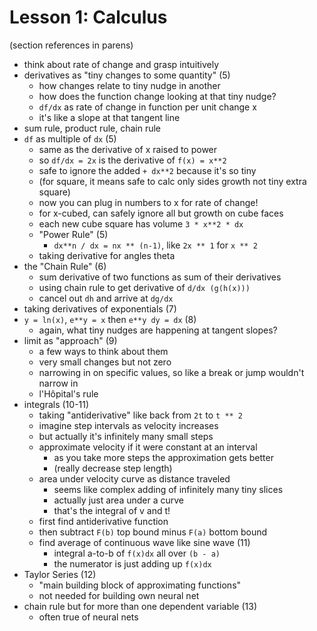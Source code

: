 # Lesson 1: Calculus

(section references in parens)
- think about rate of change and grasp intuitively
- derivatives as "tiny changes to some quantity" (5)
    - how changes relate to tiny nudge in another
    - how does the function change looking at that tiny nudge?
    - `df/dx` as rate of change in function per unit change x
    - it's like a slope at that tangent line
- sum rule, product rule, chain rule
- `df` as multiple of `dx` (5)
    - same as the derivative of x raised to power
    - so `df/dx = 2x` is the derivative of `f(x) = x**2`
    - safe to ignore the added `+ dx**2` because it's so tiny
    - (for square, it means safe to calc only sides growth not tiny extra square)
    - now you can plug in numbers to x for rate of change!
    - for x-cubed, can safely ignore all but growth on cube faces
    - each new cube square has volume `3 * x**2 * dx`
    - "Power Rule" (5)
        - `dx**n / dx = nx ** (n-1)`, like `2x ** 1` for `x ** 2`
    - taking derivative for angles theta
- the "Chain Rule" (6)
    - sum derivative of two functions as sum of their derivatives
    - using chain rule to get derivative of `d/dx (g(h(x)))`
    - cancel out `dh` and arrive at `dg/dx`
- taking derivatives of exponentials (7)
- `y = ln(x)`, `e**y = x` then `e**y dy = dx` (8)
    - again, what tiny nudges are happening at tangent slopes?
- limit as "approach" (9)
    - a few ways to think about them
    - very small changes but not zero
    - narrowing in on specific values, so like a break or jump wouldn't narrow in
    - l'Hôpital's rule
- integrals (10-11)
    - taking "antiderivative" like back from `2t` to `t ** 2`
    - imagine step intervals as velocity increases
    - but actually it's infinitely many small steps
    - approximate velocity if it were constant at an interval
        - as you take more steps the approximation gets better
        - (really decrease step length)
    - area under velocity curve as distance traveled
        - seems like complex adding of infinitely many tiny slices
        - actually just area under a curve
        - that's the integral of v and t!
    - first find antiderivative function
    - then subtract `F(b)` top bound minus `F(a)` bottom bound
    - find average of continuous wave like sine wave (11)
        - integral a-to-b of `f(x)dx` all over `(b - a)`
        - the numerator is just adding up `f(x)dx`
- Taylor Series (12)
    - "main building block of approximating functions"
    - not needed for building own neural net
- chain rule but for more than one dependent variable (13)
    - often true of neural nets
